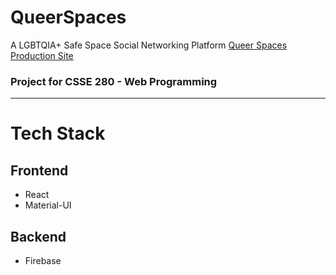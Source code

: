 # QueerSpaces
A LGBTQIA+ Safe Space Social Networking Platform
[Queer Spaces Production Site](http://queerspaces-69460.web.app/)
### Project for CSSE 280 - Web Programming
---
# Tech Stack
## Frontend
 - React
 - Material-UI 
## Backend
 - Firebase
